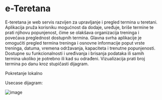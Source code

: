 # e-Teretana


E-teretana je web servis razvijen za upravljanje i pregled termina u teretani. Aplikacija pruža korisniku mogućnost da dodaje, uređuje, briše termine te prati njihovu popunjenost, čime se olakšava organizacija treninga i povećava preglednost dostupnih termina. Glavna svrha aplikacije je omogućiti pregled termina treninga i osnovne informacije poput vrste treninga, datuma, vremena održavanja, kapaciteta i trenutne popunjenosti. Dostupne su funkcionalnosti i uređivanja i brisanja podataka ili samih termina ukoliko je potrebno ili kad su odrađeni. Vizualizacija prati broj termina po danu kroz stupičasti dijagram. 

Pokretanje lokalno


Usecase dijagram:


![image](https://github.com/user-attachments/assets/df9b0ba3-7991-4c4c-90dd-3f403d276c90)

